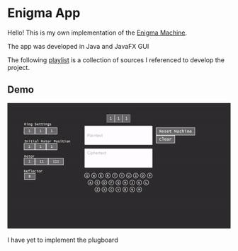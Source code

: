 # Enigma App
Hello! This is my own implementation of the [Enigma Machine](https://www.ciphermachinesandcryptology.com/en/enigmatech.htm#:~:text=In%20the%20reflector%2C%20the%20connections,same%20machine%20setting%20and%20wiring.).

The app was developed in Java and JavaFX GUI

The following [playlist](https://www.youtube.com/playlist?list=PLlN8XOgdVLtGt53iKidWxbSQqk343XwBz) is a collection of sources I referenced to develop the project.

## Demo
![](https://github.com/kylnan/Enigma/blob/master/ezgif-2-2bd9092935.gif)

I have yet to implement the plugboard
